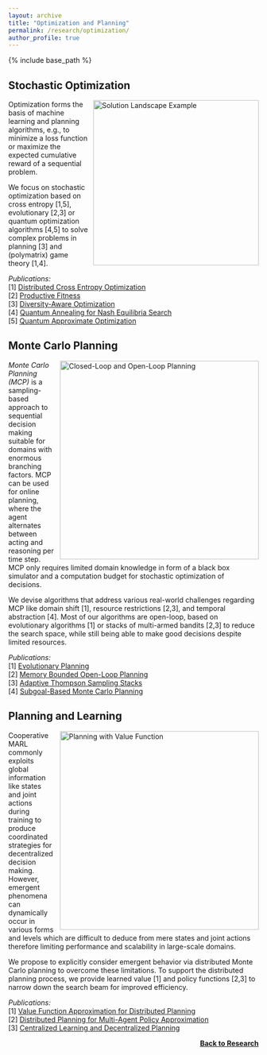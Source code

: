 ```yaml
---
layout: archive
title: "Optimization and Planning"
permalink: /research/optimization/
author_profile: true
---
```


{% include base_path %}

## Stochastic Optimization

<img src="https://thomyphan.github.io/images/research/solution_landscape_example.png" title="Optimization Problem with Multiple Optima" style="float:right; width:250pt;padding-left:10px;"  alt="Solution Landscape Example"/>

Optimization forms the basis of machine learning and planning algorithms, e.g., to minimize a loss function or maximize the expected cumulative reward of a sequential problem.

We focus on stochastic optimization based on cross entropy [1,5], evolutionary [2,3] or quantum optimization algorithms [4,5] to solve complex problems in planning [3] and (polymatrix) game theory [1,4].

*Publications:*  
[1] [Distributed Cross Entropy Optimization](https://thomyphan.github.io/publication/2018-11-01-isola-belzner)  
[2] [Productive Fitness](https://thomyphan.github.io/publication/2021-01-01-naco-gabor)  
[3] [Diversity-Aware Optimization](https://thomyphan.github.io/publication/2018-09-01-icac-gabor)  
[4] [Quantum Annealing for Nash Equilibria Search](https://thomyphan.github.io/publication/2020-08-01-iccs-roch)  
[5] [Quantum Approximate Optimization](https://thomyphan.github.io/publication/2020-10-01-icrc-roch)  

## Monte Carlo Planning

<img src="https://thomyphan.github.io/images/research/open_loop_planning.png" style="float:right; width:300pt;padding-left:10px;" title="Closed-Loop and Open-Loop Planning" alt="Closed-Loop and Open-Loop Planning"/>

*Monte Carlo Planning (MCP)* is a sampling-based approach to sequential decision making suitable for domains with enormous branching factors. MCP can be used for online planning, where the agent alternates between acting and reasoning per time step. MCP only requires limited domain knowledge in form of a black box simulator and a computation budget for stochastic optimization of decisions.

We devise algorithms that address various real-world challenges regarding MCP like domain shift [1], resource restrictions [2,3], and temporal abstraction [4]. Most of our algorithms are open-loop, based on evolutionary algorithms [1] or stacks of multi-armed bandits [2,3] to reduce the search space, while still being able to make good decisions despite limited resources.

*Publications:*  
[1] [Evolutionary Planning](https://thomyphan.github.io/publication/2018-09-01-icac-gabor)  
[2] [Memory Bounded Open-Loop Planning](https://thomyphan.github.io/publication/2019-02-01-aaai-phan)  
[3] [Adaptive Thompson Sampling Stacks](https://thomyphan.github.io/publication/2019-08-01-ijcai-phan)  
[4] [Subgoal-Based Monte Carlo Planning](https://thomyphan.github.io/publication/2019-08-01-ijcai-gabor)   

## Planning and Learning

<img src="https://thomyphan.github.io/images/research/planning_value_function_2.png" style="float:right; width:300pt;padding-left:10px;" title="Planning with Value Function" alt="Planning with Value Function"/>

Cooperative MARL commonly exploits global information like states and joint actions during training to produce coordinated strategies for decentralized decision making. However, emergent phenomena can dynamically occur in various forms and levels which are difficult to deduce from mere states and joint actions therefore limiting performance and scalability in large-scale domains.

We propose to explicitly consider emergent behavior via distributed Monte Carlo planning to overcome these limitations. To support the distributed planning process, we provide learned value [1] and policy functions [2,3] to narrow down the search beam for improved efficiency.

*Publications:*  
[1] [Value Function Approximation for Distributed Planning](https://thomyphan.github.io/publication/2018-06-01-aamas-phan)  
[2] [Distributed Planning for Multi-Agent Policy Approximation](https://thomyphan.github.io/publication/2019-05-01-aamas-phan)  
[3] [Centralized Learning and Decentralized Planning](https://thomyphan.github.io/publication/2020-05-01-ala-phan)  

<div style="float: right;">
    <a href="https://thomyphan.github.io/research/"><strong>Back to Research</strong></a>
</div>